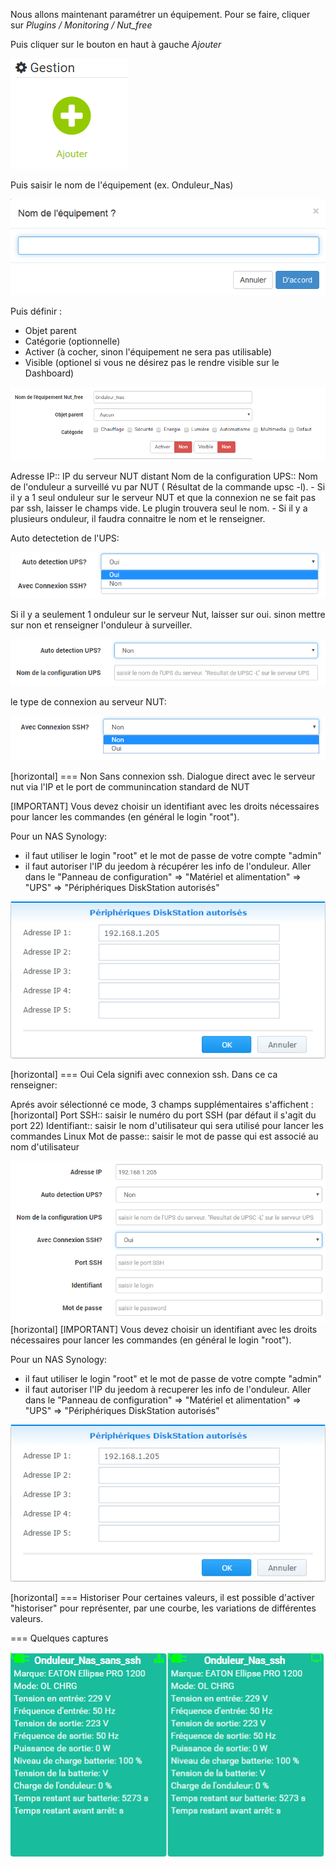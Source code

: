 Nous allons maintenant paramétrer un équipement. Pour se faire, cliquer sur *Plugins  / Monitoring / Nut_free*

Puis cliquer sur le bouton en haut à gauche *Ajouter*

![Image 1](../images/nut_free_1.png)


Puis saisir le nom de l'équipement (ex. Onduleur_Nas) 

![Image 2](../images/nut_free_2.png)

Puis définir :

- Objet parent
- Catégorie (optionnelle)
- Activer (à cocher, sinon l'équipement ne sera pas utilisable)
- Visible (optionel si vous ne désirez pas le rendre visible sur le Dashboard)

![Image 3](../images/nut_free_3.png)



Adresse IP:: IP du serveur NUT distant
Nom de la configuration UPS:: Nom de l'onduleur a surveillé vu par NUT ( Résultat de la commande upsc -l).
							 - Si il y a 1 seul onduleur sur le serveur NUT et que la connexion ne se fait pas par ssh, laisser le champs vide.
							  Le plugin trouvera seul le nom.
							 - Si il y a plusieurs onduleur, il faudra connaitre le nom et le renseigner.
							 
Auto detectetion de l'UPS:

![Image 3_2](../images/nut_free_3_2.png)

Si il y a seulement 1 onduleur sur le serveur Nut, laisser sur oui.
sinon mettre sur non et renseigner l'onduleur à surveiller.

![Image 3_3](../images/nut_free_3_3.png)

le type de connexion au serveur NUT:

![Image 4](../images/nut_free_4.png)
 
[horizontal]
=== Non
Sans connexion ssh.
Dialogue direct avec le serveur nut via l'IP et le port de communincation standard de NUT

[IMPORTANT]
Vous devez choisir un identifiant avec les droits nécessaires pour lancer les commandes (en général le login "root").

Pour un NAS Synology:
- il faut utiliser le login "root" et le mot de passe de votre compte "admin"
- il faut autoriser l'IP du jeedom à récupérer les info de l'onduleur. 
Aller dans le "Panneau de configuration" => "Matériel et alimentation" => "UPS" => "Périphériques DiskStation autorisés"

![Image 6](../images/nut_free_6.png)

[horizontal]
=== Oui
Cela signifi avec connexion ssh. Dans ce ca renseigner:

Aprés avoir sélectionné ce mode, 3 champs supplémentaires s'affichent :
[horizontal]
Port SSH:: saisir le numéro du port SSH (par défaut il s'agit du port 22)
Identifiant:: saisir le nom d'utilisateur qui sera utilisé pour lancer les commandes Linux
Mot de passe:: saisir le mot de passe qui est associé au nom d'utilisateur

![Image 5](../images/nut_free_5.png)
[horizontal]
[IMPORTANT]
Vous devez choisir un identifiant avec les droits nécessaires pour lancer les commandes (en général le login "root").

Pour un NAS Synology:
- il faut utiliser le login "root" et le mot de passe de votre compte "admin"
- il faut autoriser l'IP du jeedom à recuperer les info de l'onduleur. 
Aller dans le "Panneau de configuration" => "Matériel et alimentation" => "UPS" => "Périphériques DiskStation autorisés"

![Image 6](../images/nut_free_6.png)

[horizontal]
=== Historiser
Pour certaines valeurs, il est possible d'activer "historiser" pour représenter, par une courbe, les variations de différentes valeurs.

=== Quelques captures

![Image 7](../images/nut_free_7.png)
